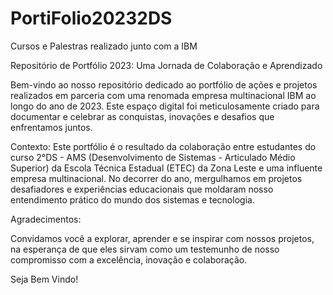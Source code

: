 # PortiFolio20232DS
Cursos e Palestras realizado junto com a IBM


Repositório de Portfólio 2023: Uma Jornada de Colaboração e Aprendizado

Bem-vindo ao nosso repositório dedicado ao portfólio de ações e projetos realizados em parceria com uma renomada empresa multinacional IBM  ao longo do ano de 2023. Este espaço digital foi meticulosamente criado para documentar e celebrar as conquistas, inovações e desafios que enfrentamos juntos.

Contexto:
Este portfólio é o resultado da colaboração entre estudantes do curso 2°DS - AMS (Desenvolvimento de Sistemas - Articulado Médio Superior) da Escola Técnica Estadual (ETEC) da Zona Leste e uma influente empresa multinacional. No decorrer do ano, mergulhamos em projetos desafiadores e experiências educacionais que moldaram nosso entendimento prático do mundo dos sistemas e tecnologia.

Agradecimentos:

Convidamos você a explorar, aprender e se inspirar com nossos projetos, na esperança de que eles sirvam como um testemunho de nosso compromisso com a excelência, inovação e colaboração.

Seja Bem Vindo!

